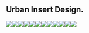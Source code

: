 ## Urban Insert Design.

![](https://66.media.tumblr.com/d314b6b3e6f926606dd8c113efdae2cc/054d2ce61027b389-88/s540x810/15b057eacc86b0304be102e44576b78f2d7d7b09.jpg)![](https://66.media.tumblr.com/8eeaf15a35a6dcc0be87ffd3cf696897/054d2ce61027b389-9c/s540x810/6ce37149631f381b4b7229c9ec80ab232914df36.jpg)![](https://66.media.tumblr.com/77c30abdbb15f871b545118027b8bcac/054d2ce61027b389-ac/s540x810/680ff77c9332e19942fbd8d9cce8d3e0048ebc14.jpg)![](https://66.media.tumblr.com/3f13f7b93334bb2074c47b6bf690a73a/054d2ce61027b389-0f/s540x810/e46f1fd349d75a5ce645fe4b9cedd79c29565ffb.jpg)![](https://66.media.tumblr.com/243c9b55f5fcbe16fa2ed03b407bc5a0/054d2ce61027b389-56/s540x810/ad2a99c905122609ff307b915b707f9304f86f73.jpg)![](https://66.media.tumblr.com/0aae4d8af7fe7dc713da95c0618eec28/054d2ce61027b389-55/s540x810/77b63ff50c4c5f7f3435b6469cd19285ffbc01aa.jpg)![](https://66.media.tumblr.com/26d622ebde82467e28630d998ca7bdd8/054d2ce61027b389-8a/s540x810/10ed78de867acdee2217a73092b03542b6e1baea.jpg)![](https://66.media.tumblr.com/324dbc02f19d487fe8ef720e07bd428e/054d2ce61027b389-cd/s540x810/7e758d9a45110e2120977e15c5a68963003d9592.jpg)![](https://66.media.tumblr.com/492e04649b19db4af0c659ec40b773cc/054d2ce61027b389-df/s540x810/664c00cc11cf3ba4ddcb8ef55d17768de68a1ba6.jpg)![](https://66.media.tumblr.com/c38fc317f637f349fdcf2897b681f5bb/054d2ce61027b389-2f/s540x810/1ad96039d09120fffdbd72668bb9fb90595d0cc4.jpg)![](https://66.media.tumblr.com/16d4525a37c3d6b5bacce6e16ebbf4ff/054d2ce61027b389-9f/s540x810/4349ed3272b787423eb839b9b926a9cf9bff8876.jpg)![](https://66.media.tumblr.com/fe6edae30e2281482ac2aaf2e2339e17/054d2ce61027b389-46/s540x810/66bb4625c7d3cf63886a6c1faa1e541a6d5113cc.jpg)